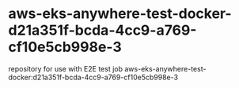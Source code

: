 # aws-eks-anywhere-test-docker-d21a351f-bcda-4cc9-a769-cf10e5cb998e-3
repository for use with E2E test job aws-eks-anywhere-test-docker:d21a351f-bcda-4cc9-a769-cf10e5cb998e-3
